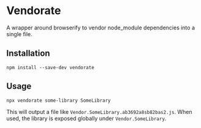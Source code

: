 # Vendorate

A wrapper around browserify to vendor node_module dependencies into a single file.

## Installation

```
npm install --save-dev vendorate
```

## Usage

```
npx vendorate some-library SomeLibrary
```

This will output a file like `Vendor.SomeLibrary.ab3692a8sb82bas2.js`. When used,
the library is exposed globally under `Vendor.SomeLibrary`.
